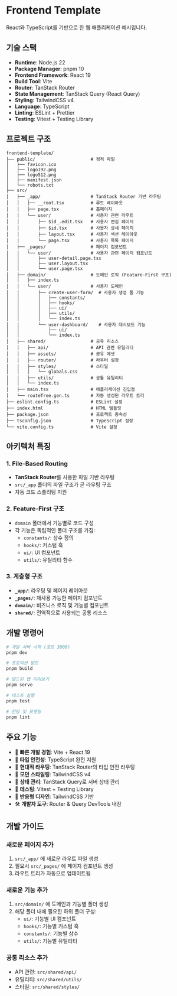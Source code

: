 # Frontend Template

React와 TypeScript를 기반으로 한 웹 애플리케이션 예시입니다.

## 기술 스택

- **Runtime**: Node.js 22
- **Package Manager**: pnpm 10
- **Frontend Framework**: React 19
- **Build Tool**: Vite
- **Router**: TanStack Router
- **State Management**: TanStack Query (React Query)
- **Styling**: TailwindCSS v4
- **Language**: TypeScript
- **Linting**: ESLint + Prettier
- **Testing**: Vitest + Testing Library

## 프로젝트 구조

```
frontend-template/
├── public/                     # 정적 파일
│   ├── favicon.ico
│   ├── logo192.png
│   ├── logo512.png
│   ├── manifest.json
│   └── robots.txt
├── src/
│   ├── _app/                   # TanStack Router 기반 라우팅
│   │   ├── __root.tsx          # 루트 레이아웃
│   │   ├── page.tsx            # 홈페이지
│   │   └── user/               # 사용자 관련 라우트
│   │       ├── $id_.edit.tsx   # 사용자 편집 페이지
│   │       ├── $id.tsx         # 사용자 상세 페이지
│   │       ├── layout.tsx      # 사용자 섹션 레이아웃
│   │       └── page.tsx        # 사용자 목록 페이지
│   ├── _pages/                 # 페이지 컴포넌트
│   │   └── user/               # 사용자 관련 페이지 컴포넌트
│   │       ├── user-detail.page.tsx
│   │       ├── user.layout.tsx
│   │       └── user.page.tsx
│   ├── domain/                 # 도메인 로직 (Feature-First 구조)
│   │   ├── index.ts
│   │   └── user/               # 사용자 도메인
│   │       ├── create-user-form/  # 사용자 생성 폼 기능
│   │       │   ├── constants/
│   │       │   ├── hooks/
│   │       │   ├── ui/
│   │       │   ├── utils/
│   │       │   └── index.ts
│   │       └── user-dashboard/    # 사용자 대시보드 기능
│   │           ├── ui/
│   │           └── index.ts
│   ├── shared/                 # 공유 리소스
│   │   ├── api/                # API 관련 유틸리티
│   │   ├── assets/             # 공유 에셋
│   │   ├── router/             # 라우터 설정
│   │   ├── styles/             # 스타일
│   │   │   └── globals.css
│   │   ├── utils/              # 공통 유틸리티
│   │   └── index.ts
│   ├── main.tsx                # 애플리케이션 진입점
│   └── routeTree.gen.ts        # 자동 생성된 라우트 트리
├── eslint.config.ts            # ESLint 설정
├── index.html                  # HTML 템플릿
├── package.json                # 프로젝트 종속성
├── tsconfig.json               # TypeScript 설정
└── vite.config.ts              # Vite 설정
```

## 아키텍처 특징

### 1. File-Based Routing
- **TanStack Router**를 사용한 파일 기반 라우팅
- `src/_app` 폴더의 파일 구조가 곧 라우팅 구조
- 자동 코드 스플리팅 지원

### 2. Feature-First 구조
- `domain` 폴더에서 기능별로 코드 구성
- 각 기능은 독립적인 폴더 구조를 가짐:
  - `constants/`: 상수 정의
  - `hooks/`: 커스텀 훅
  - `ui/`: UI 컴포넌트
  - `utils/`: 유틸리티 함수

### 3. 계층형 구조
- **`_app/`**: 라우팅 및 페이지 레이아웃
- **`_pages/`**: 재사용 가능한 페이지 컴포넌트
- **`domain/`**: 비즈니스 로직 및 기능별 컴포넌트
- **`shared/`**: 전역적으로 사용되는 공통 리소스

## 개발 명령어

```bash
# 개발 서버 시작 (포트 3000)
pnpm dev

# 프로덕션 빌드
pnpm build

# 빌드된 앱 미리보기
pnpm serve

# 테스트 실행
pnpm test

# 린팅 및 포맷팅
pnpm lint
```

## 주요 기능

- 🚀 **빠른 개발 경험**: Vite + React 19
- 🎯 **타입 안전성**: TypeScript 완전 지원
- 🧭 **현대적 라우팅**: TanStack Router의 타입 안전 라우팅
- 🎨 **모던 스타일링**: TailwindCSS v4
- 🔄 **상태 관리**: TanStack Query로 서버 상태 관리
- 🧪 **테스팅**: Vitest + Testing Library
- 📱 **반응형 디자인**: TailwindCSS 기반
- 🛠️ **개발자 도구**: Router & Query DevTools 내장

## 개발 가이드

### 새로운 페이지 추가
1. `src/_app/` 에 새로운 라우트 파일 생성
2. 필요시 `src/_pages/` 에 페이지 컴포넌트 생성
3. 라우트 트리가 자동으로 업데이트됨

### 새로운 기능 추가
1. `src/domain/` 에 도메인과 기능별 폴더 생성
2. 해당 폴더 내에 필요한 하위 폴더 구성:
   - `ui/`: 기능별 UI 컴포넌트
   - `hooks/`: 기능별 커스텀 훅
   - `constants/`: 기능별 상수
   - `utils/`: 기능별 유틸리티

### 공통 리소스 추가
- API 관련: `src/shared/api/`
- 유틸리티: `src/shared/utils/`
- 스타일: `src/shared/styles/`
